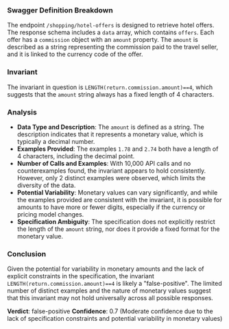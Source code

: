 ### Swagger Definition Breakdown
The endpoint `/shopping/hotel-offers` is designed to retrieve hotel offers. The response schema includes a `data` array, which contains `offers`. Each offer has a `commission` object with an `amount` property. The `amount` is described as a string representing the commission paid to the travel seller, and it is linked to the currency code of the offer.

### Invariant
The invariant in question is `LENGTH(return.commission.amount)==4`, which suggests that the `amount` string always has a fixed length of 4 characters.

### Analysis
- **Data Type and Description**: The `amount` is defined as a string. The description indicates that it represents a monetary value, which is typically a decimal number.
- **Examples Provided**: The examples `1.78` and `2.74` both have a length of 4 characters, including the decimal point.
- **Number of Calls and Examples**: With 10,000 API calls and no counterexamples found, the invariant appears to hold consistently. However, only 2 distinct examples were observed, which limits the diversity of the data.
- **Potential Variability**: Monetary values can vary significantly, and while the examples provided are consistent with the invariant, it is possible for amounts to have more or fewer digits, especially if the currency or pricing model changes.
- **Specification Ambiguity**: The specification does not explicitly restrict the length of the `amount` string, nor does it provide a fixed format for the monetary value.

### Conclusion
Given the potential for variability in monetary amounts and the lack of explicit constraints in the specification, the invariant `LENGTH(return.commission.amount)==4` is likely a "false-positive". The limited number of distinct examples and the nature of monetary values suggest that this invariant may not hold universally across all possible responses.

**Verdict**: false-positive
**Confidence**: 0.7 (Moderate confidence due to the lack of specification constraints and potential variability in monetary values)
